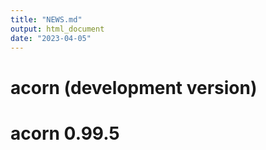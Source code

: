 ```yaml
---
title: "NEWS.md"
output: html_document
date: "2023-04-05"
---
```


# acorn (development version)

# acorn 0.99.5
